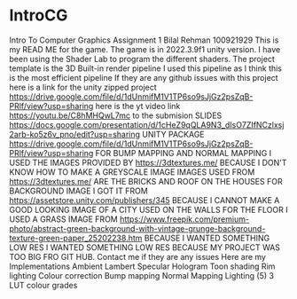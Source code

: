 # IntroCG
 Intro To Computer Graphics Assignment 1 Bilal Rehman 100921929
This is my READ ME for the game. 
The game is in 2022.3.9f1 unity version. 
I have been using the Shader Lab to program the different shaders.
The project template is the 3D Built-in render pipeline
I used this pipeline as I think this is the most efficient pipeline
If they are any github issues with this project here is a link for the unity zipped project
https://drive.google.com/file/d/1dUnmifM1V1TP6so9sJjGz2psZqB-PRlf/view?usp=sharing 
here is the yt video link https://youtu.be/C8hMHQwL7mc to the submision
SLIDES https://docs.google.com/presentation/d/1cHeZ9qQLA9N3_dIsO7ZIfNCzlxsj2arb-ko5z6v_pno/edit?usp=sharing
UNITY PACKAGE https://drive.google.com/file/d/1dUnmifM1V1TP6so9sJjGz2psZqB-PRlf/view?usp=sharing 
FOR BUMP MAPPING AND NORMAL MAPPING I USED THE IMAGES PROVIDED BY https://3dtextures.me/ BECAUSE I DON'T KNOW HOW TO MAKE A GREYSCALE IMAGE
IMAGES USED FROM https://3dtextures.me/ ARE THE BRICKS AND ROOF ON THE HOUSES
FOR BACKGROUND IMAGE I GOT IT FROM https://assetstore.unity.com/publishers/345 BECAUSE I CANNOT MAKE A GOOD LOOKING IMAGE OF A CITY
USED ON THE WALLS
FOR THE FLOOR I USED A GRASS IMAGE FROM https://www.freepik.com/premium-photo/abstract-green-background-with-vintage-grunge-background-texture-green-paper_25202238.htm BECAUSE I WANTED SOMETHING LOW RES 
I WANTED SOMETHING LOW RES BECAUSE MY PROJECT WAS TOO BIG FRO GIT HUB. 
Contact me if they are any issues
Here are my Implementations
Ambient 
Lambert
Specular
Hologram
Toon shading
Rim lighting
Colour correction
Bump mapping
Normal Mapping
Lighting (5)
3 LUT colour grades
